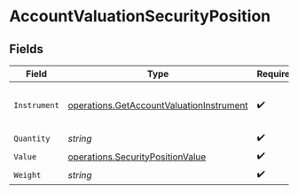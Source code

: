 # AccountValuationSecurityPosition


## Fields

| Field                                                                                                       | Type                                                                                                        | Required                                                                                                    | Description                                                                                                 |
| ----------------------------------------------------------------------------------------------------------- | ----------------------------------------------------------------------------------------------------------- | ----------------------------------------------------------------------------------------------------------- | ----------------------------------------------------------------------------------------------------------- |
| `Instrument`                                                                                                | [operations.GetAccountValuationInstrument](../../../pkg/models/operations/getaccountvaluationinstrument.md) | :heavy_check_mark:                                                                                          | Entity representing the financial instrument.                                                               |
| `Quantity`                                                                                                  | *string*                                                                                                    | :heavy_check_mark:                                                                                          | N/A                                                                                                         |
| `Value`                                                                                                     | [operations.SecurityPositionValue](../../../pkg/models/operations/securitypositionvalue.md)                 | :heavy_check_mark:                                                                                          | N/A                                                                                                         |
| `Weight`                                                                                                    | *string*                                                                                                    | :heavy_check_mark:                                                                                          | N/A                                                                                                         |